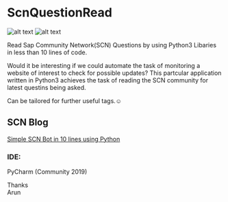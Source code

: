 # ScnQuestionRead

![alt text](https://img.shields.io/badge/Python-3-lightgrey "Python 3")
![alt text](https://img.shields.io/badge/SCN-Bot-yellowgreen "SCN Bot")

Read Sap Community Network(SCN) Questions by using Python3 Libaries in less than 10 lines of code.

Would it be interesting if we could automate the task of monitoring a website of interest to check for possible updates?
This partcular application written in Python3 achieves the task of reading the SCN community for latest questins being asked.

Can be tailored for further useful tags.:relaxed:

## SCN Blog

[Simple SCN Bot in 10 lines using Python](https://blogs.sap.com/2019/08/25/simple-scn-bot-in-10-lines-using-python/)


### IDE: 
PyCharm
 (Community 2019)

Thanks</br>
Arun
